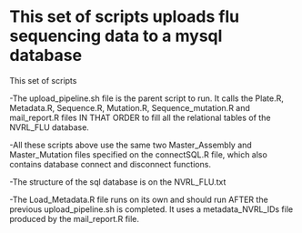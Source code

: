 # This set of scripts uploads flu sequencing data to a mysql database

This set of scripts

-The upload_pipeline.sh file is the parent script to run. It calls the Plate.R, Metadata.R, Sequence.R, Mutation.R, Sequence_mutation.R and mail_report.R files IN THAT ORDER to fill all the relational tables of the NVRL_FLU database.

-All these scripts above use the same two Master_Assembly and Master_Mutation files specified on the connectSQL.R file, which also contains database connect and disconnect functions.

-The structure of the sql database is on the NVRL_FLU.txt

-The Load_Metadata.R file runs on its own and should run AFTER the previous upload_pipeline.sh is completed. It uses a metadata_NVRL_IDs file produced by the mail_report.R file.

